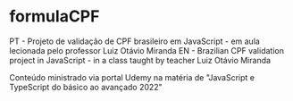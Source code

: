 # formulaCPF
PT - Projeto de validação de CPF brasileiro em JavaScript - em aula lecionada pelo professor Luiz Otávio Miranda 
EN - Brazilian CPF validation project in JavaScript - in a class taught by teacher Luiz Otávio Miranda

Conteúdo ministrado via portal Udemy na matéria de "JavaScript e TypeScript do básico ao avançado 2022"
